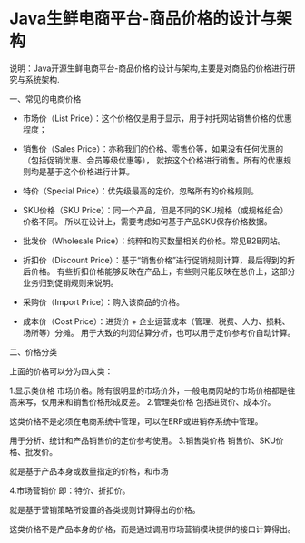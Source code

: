 # Java生鲜电商平台-商品价格的设计与架构

说明：Java开源生鲜电商平台-商品价格的设计与架构,主要是对商品的价格进行研究与系统架构.

一、常见的电商价格

* 市场价（List Price）：这个价格仅是用于显示，用于衬托网站销售价格的优惠程度；
* 销售价（Sales Price）：亦称我们的价格、零售价等，如果没有任何优惠的（包括促销优惠、会员等级优惠等），
就按这个价格进行销售。所有的优惠规则均是基于这个价格进行计算。

* 特价（Special Price）：优先级最高的定价，忽略所有的价格规则。
* SKU价格（SKU Price）：同一个产品，但是不同的SKU规格（或规格组合）价格不同。
所以在设计上，需要考虑如何基于产品SKU保存价格数据。

* 批发价（Wholesale Price）：纯粹和购买数量相关的价格。常见B2B网站。
* 折扣价（Discount Price）：基于“销售价格”进行促销规则计算，最后得到的折后价格。
有些折扣价格能够反映在产品上，有些则只能反映在总价上，这部分业务归到促销规则来说明。

* 采购价（Import Price）：购入该商品的价格。
* 成本价（Cost Price）：进货价 + 企业运营成本（管理、税费、人力、损耗、场所等）分摊。
用于大致的利润估算分析，也可以用于定价参考价自动计算。

二、价格分类

上面的价格可以分为四大类：

1.显示类价格
市场价格。除有很明显的市场价外，一般电商网站的市场价格都是往高来写，仅用来和销售价格形成反差。
2.管理类价格
包括进货价、成本价。

这类价格不是必须在电商系统中管理，可以在ERP或进销存系统中管理。

用于分析、统计和产品销售价的定价参考使用。
3.销售类价格
销售价、SKU价格、批发价。

就是基于产品本身或数量指定的价格，和市场

4.市场营销价
即：特价、折扣价。

就是基于营销策略所设置的各类规则计算得出的价格。

这类价格不是产品本身的价格，而是通过调用市场营销模块提供的接口计算得出。